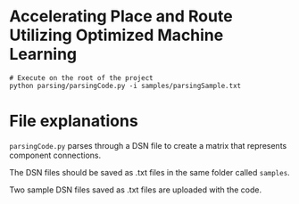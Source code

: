 # Accelerating Place and Route Utilizing Optimized Machine Learning

```
# Execute on the root of the project
python parsing/parsingCode.py -i samples/parsingSample.txt
```

# File explanations

`parsingCode.py` parses through a DSN file to create a matrix that represents component connections.

The DSN files should be saved as .txt files in the same folder called `samples`.

Two sample DSN files saved as .txt files are uploaded with the code. 